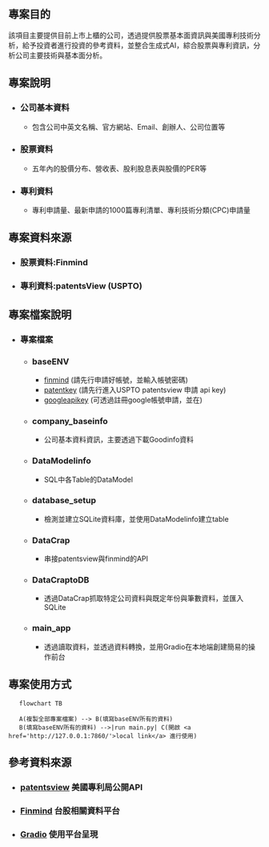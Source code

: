 ## **專案目的**
   該項目主要提供目前上市上櫃的公司，透過提供股票基本面資訊與美國專利技術分析，給予投資者進行投資的參考資料，並整合生成式AI，綜合股票與專利資訊，分析公司主要技術與基本面分析。
## **專案說明**
   - ### **公司基本資料**
      - 包含公司中英文名稱、官方網站、Email、創辦人、公司位置等
   - ### **股票資料**
      - 五年內的股價分布、營收表、股利股息表與股價的PER等
   - ### **專利資料**
      - 專利申請量、最新申請的1000篇專利清單、專利技術分類(CPC)申請量
## **專案資料來源**
   - ### 股票資料:Finmind
   - ### 專利資料:patentsView (USPTO)
## **專案檔案說明**
   - ### 專案檔案
      - ### baseENV
         - [finmind](https://finmindtrade.com/) (請先行申請好帳號，並輸入帳號密碼)
         - [patentkey](https://search.patentsview.org/docs/docs/Search%20API/SearchAPIReference/#authentication) (請先行進入USPTO patentsview 申請 api key)
         - [googleapikey](https://ai.google.dev/gemini-api/docs?hl=zh-tw) (可透過註冊google帳號申請，並在)
      - ### company_baseinfo
         - 公司基本資料資訊，主要透過下載Goodinfo資料
      - ### DataModelinfo
         - SQL中各Table的DataModel
      - ### database_setup
         - 檢測並建立SQLite資料庫，並使用DataModelinfo建立table
      - ### DataCrap
         - 串接patentsview與finmind的API
      - ### DataCraptoDB
         - 透過DataCrap抓取特定公司資料與既定年份與筆數資料，並匯入SQLite
      - ### main_app
         - 透過讀取資料，並透過資料轉換，並用Gradio在本地端創建簡易的操作前台
## **專案使用方式**

```mermaid
   flowchart TB

   A(複製全部專案檔案) --> B(填寫baseENV所有的資料)
   B(填寫baseENV所有的資料) -->|run main.py| C(開啟 <a href='http://127.0.0.1:7860/'>local link</a> 進行使用)

```
## **參考資料來源**
   - ### [patentsview](https://search.patentsview.org/docs/docs/Search%20API/SearchAPIReference/#authentication) 美國專利局公開API 
   - ### [Finmind](https://finmindtrade.com/) 台股相關資料平台
   - ### [Gradio](https://www.gradio.app/) 使用平台呈現
